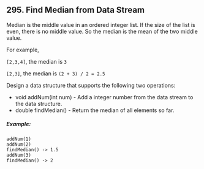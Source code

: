 ## 295. Find Median from Data Stream

Median is the middle value in an ordered integer list. If the size of the list is even, there is no middle value. So the median is the mean of the two middle value.

For example,

```[2,3,4]```, the median is ```3```

```[2,3]```, the median is ```(2 + 3) / 2 = 2.5```

Design a data structure that supports the following two operations:

* void addNum(int num) - Add a integer number from the data stream to the data structure.
* double findMedian() - Return the median of all elements so far.

##### Example:
```
addNum(1)
addNum(2)
findMedian() -> 1.5
addNum(3)
findMedian() -> 2
```
